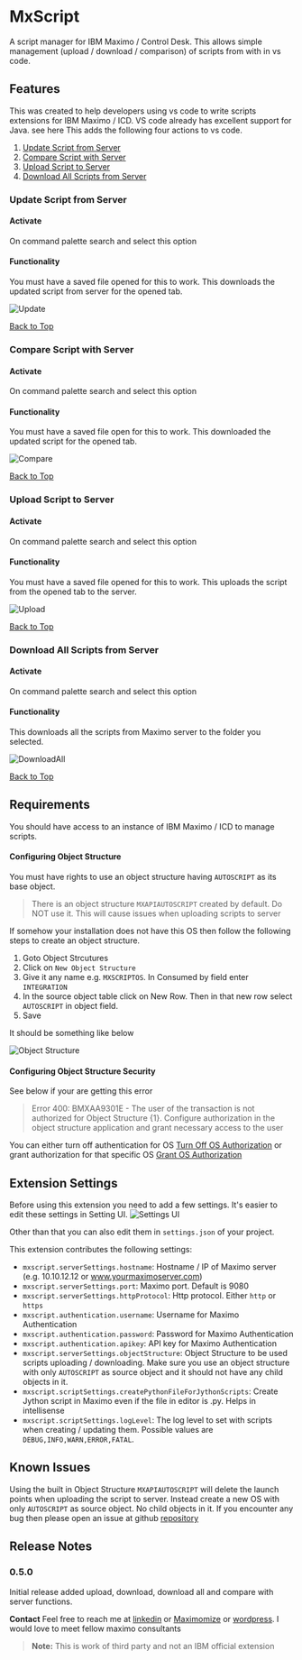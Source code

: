 # MxScript 

A script manager for IBM Maximo / Control Desk. This allows simple management (upload / download / comparison) of scripts from with in vs code.

## Features

This was created to help developers using vs code to write scripts extensions for IBM Maximo / ICD. VS code already has excellent support for Java. see here
This adds the following four actions to vs code.

1. [Update Script from Server](#update-script-from-server)
2. [Compare Script with Server](#compare-script-with-server)
3. [Upload Script to Server](#upload-script-to-server)
4. [Download All Scripts from Server](#download-all-scripts-from-server)


### Update Script from Server

#### Activate
On command palette search and select this option

#### Functionality
You must have a saved file opened for this to work. This downloads the updated script from server for the opened tab. 

![Update](./images/update.gif)

[Back to Top](#mxscript)


### Compare Script with Server

#### Activate
On command palette search and select this option

#### Functionality
You must have a saved file open for this to work. This downloaded the updated script for the opened tab. 

![Compare](./images/compare.gif)

[Back to Top](#mxscript)

### Upload Script to Server

#### Activate
On command palette search and select this option

#### Functionality
You must have a saved file opened for this to work. This uploads the script from the opened tab to the server.

![Upload](./images/upload.gif)

[Back to Top](#mxscript)

### Download All Scripts from Server

#### Activate
On command palette search and select this option

#### Functionality
This downloads all the scripts from Maximo server to the folder you selected.

![DownloadAll](./images/downloadall.gif)

[Back to Top](#mxscript)




## Requirements

You should have access to an instance of IBM Maximo / ICD to manage scripts.

#### Configuring Object Structure
You must have rights to use an object structure having `AUTOSCRIPT` as its base object. 
>There is an object structure `MXAPIAUTOSCRIPT` created by default. Do NOT use it. This will cause issues when uploading scripts to server

If somehow your installation does not have this OS then follow the following steps to create an object structure. 
1. Goto Object Strcutures
2. Click on `New Object Structure`
3. Give it any name e.g. `MXSCRIPTOS`. In Consumed by field enter `INTEGRATION`
4. In the source object table click on New Row. Then in that new row select `AUTOSCRIPT` in object field.
5. Save

It should be something like below

![Object Structure](./images/os.png)

#### Configuring Object Structure Security
See below if your are getting this error

>Error 400: BMXAA9301E - The user of the transaction is not authorized for Object Structure {1}. Configure authorization in the object structure application and grant necessary access to the user

You can either turn off authentication for OS [Turn Off OS Authorization](https://www.ibm.com/support/pages/mif-object-structure-authorization)
or grant authorization for that specific OS [Grant OS Authorization](https://www.ibm.com/support/pages/using-object-structure-security-limit-access-security-groups)



## Extension Settings

Before using this extension you need to add a few settings. It's easier to edit these settings in Setting UI. 
![Settings UI](./images/settingsui.png)

Other than that you can also edit them in `settings.json` of your project.

This extension contributes the following settings:

* `mxscript.serverSettings.hostname`: Hostname / IP of Maximo server (e.g. 10.10.12.12 or www.yourmaximoserver.com)
* `mxscript.serverSettings.port`: Maximo port. Default is 9080
* `mxscript.serverSettings.httpProtocol`: Http protocol. Either `http` or `https`
* `mxscript.authentication.username`: Username for Maximo Authentication
* `mxscript.authentication.password`: Password for Maximo Authentication
* `mxscript.authentication.apikey`: API key for Maximo Authentication
* `mxscript.serverSettings.objectStructure`: Object Structure to be used scripts uploading / downloading. Make sure you use an object structure with only `AUTOSCRIPT` as source object and it should not have any child objects in it.
* `mxscript.scriptSettings.createPythonFileForJythonScripts`: Create Jython script in Maximo even if the file in editor is .py. Helps in intellisense
* `mxscript.scriptSettings.logLevel`: The log level to set with scripts when creating / updating them. Possible values are `DEBUG,INFO,WARN,ERROR,FATAL`.


## Known Issues

Using the built in Object Structure `MXAPIAUTOSCRIPT` will delete the launch points when uploading the script to server. Instead create a new OS with only `AUTOSCRIPT` as source object. No child objects in it.
If you encounter any bug then please open an issue at github [repository](https://github.com/ahmednrana/mxscript)


## Release Notes



### 0.5.0

Initial release added upload, download, download all and compare with server functions.


**Contact** Feel free to reach me at [linkedin](https://www.linkedin.com/in/ranaahmed/) or [Maximomize](https://maximomize.com) or [wordpress](https://maximomize.wordpress.com). I would love to meet fellow maximo consultants
>**Note:** This is work of third party and not an IBM official extension
